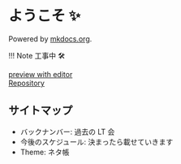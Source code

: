 # ようこそ ✨

Powered by [mkdocs.org](https://www.mkdocs.org).

!!! Note
    工事中 🛠️

[preview with editor](https://gitpod.io/#https://github.com/kitsystemyou/LT_Portal)  
[Repository](https://github.com/kitsystemyou/LT_Portal)

## サイトマップ

* バックナンバー: 過去の LT 会
* 今後のスケジュール: 決まったら載せていきます
* Theme: ネタ帳